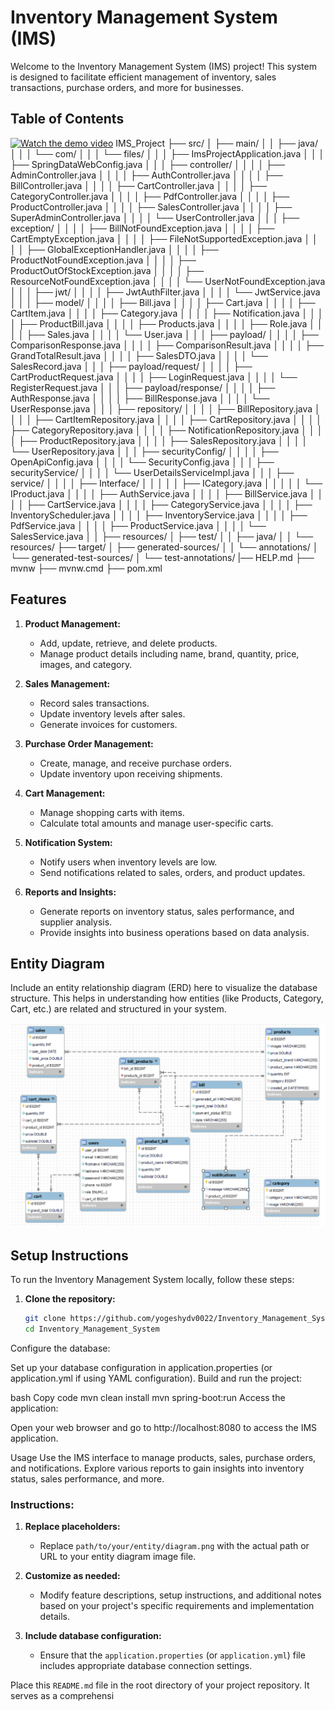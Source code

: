 # Inventory Management System (IMS)

Welcome to the Inventory Management System (IMS) project! This system is designed to facilitate efficient management of inventory, sales transactions, purchase orders, and more for businesses.

## Table of Contents

[![Watch the demo video](https://img.youtube.com/vi/dQw4w9WgXcQ/0.jpg)](https://github.com/yogeshydv0022/Inventory_Management_System/blob/main/screen%20short/Main.mp4)
IMS_Project
├── src/
│   ├── main/
│   │   ├── java/
│   │   │   └── com/
│   │   │       └── files/
│   │   │           ├── ImsProjectApplication.java
│   │   │           ├── SpringDataWebConfig.java
│   │   │           ├── controller/
│   │   │           │   ├── AdminController.java
│   │   │           │   ├── AuthController.java
│   │   │           │   ├── BillController.java
│   │   │           │   ├── CartController.java
│   │   │           │   ├── CategoryController.java
│   │   │           │   ├── PdfController.java
│   │   │           │   ├── ProductController.java
│   │   │           │   ├── SalesController.java
│   │   │           │   ├── SuperAdminController.java
│   │   │           │   └── UserController.java
│   │   │           ├── exception/
│   │   │           │   ├── BillNotFoundException.java
│   │   │           │   ├── CartEmptyException.java
│   │   │           │   ├── FileNotSupportedException.java
│   │   │           │   ├── GlobalExceptionHandler.java
│   │   │           │   ├── ProductNotFoundException.java
│   │   │           │   ├── ProductOutOfStockException.java
│   │   │           │   ├── ResourceNotFoundException.java
│   │   │           │   └── UserNotFoundException.java
│   │   │           ├── jwt/
│   │   │           │   ├── JwtAuthFilter.java
│   │   │           │   └── JwtService.java
│   │   │           ├── model/
│   │   │           │   ├── Bill.java
│   │   │           │   ├── Cart.java
│   │   │           │   ├── CartItem.java
│   │   │           │   ├── Category.java
│   │   │           │   ├── Notification.java
│   │   │           │   ├── ProductBill.java
│   │   │           │   ├── Products.java
│   │   │           │   ├── Role.java
│   │   │           │   ├── Sales.java
│   │   │           │   └── User.java
│   │   │           ├── payload/
│   │   │           │   ├── ComparisonResponse.java
│   │   │           │   ├── ComparisonResult.java
│   │   │           │   ├── GrandTotalResult.java
│   │   │           │   ├── SalesDTO.java
│   │   │           │   └── SalesRecord.java
│   │   │           ├── payload/request/
│   │   │           │   ├── CartProductRequest.java
│   │   │           │   ├── LoginRequest.java
│   │   │           │   └── RegisterRequest.java
│   │   │           ├── payload/response/
│   │   │           │   ├── AuthResponse.java
│   │   │           │   ├── BillResponse.java
│   │   │           │   └── UserResponse.java
│   │   │           ├── repository/
│   │   │           │   ├── BillRepository.java
│   │   │           │   ├── CartItemRepository.java
│   │   │           │   ├── CartRepository.java
│   │   │           │   ├── CategoryRepository.java
│   │   │           │   ├── NotificationRepository.java
│   │   │           │   ├── ProductRepository.java
│   │   │           │   ├── SalesRepository.java
│   │   │           │   └── UserRepository.java
│   │   │           ├── securityConfig/
│   │   │           │   ├── OpenApiConfig.java
│   │   │           │   └── SecurityConfig.java
│   │   │           ├── securityService/
│   │   │           │   └── UserDetailsServiceImpl.java
│   │   │           ├── service/
│   │   │           │   ├── Interface/
│   │   │           │   │   ├── ICategory.java
│   │   │           │   │   └── IProduct.java
│   │   │           │   ├── AuthService.java
│   │   │           │   ├── BillService.java
│   │   │           │   ├── CartService.java
│   │   │           │   ├── CategoryService.java
│   │   │           │   ├── InventoryScheduler.java
│   │   │           │   ├── InventoryService.java
│   │   │           │   ├── PdfService.java
│   │   │           │   ├── ProductService.java
│   │   │           │   └── SalesService.java
│   │   ├── resources/
│   ├── test/
│   │   ├── java/
│   │   └── resources/
├── target/
│   ├── generated-sources/
│   │   └── annotations/
│   └── generated-test-sources/
│       └── test-annotations/
|── HELP.md
├── mvnw
├── mvnw.cmd
├── pom.xml

## Features

1. **Product Management:**
   - Add, update, retrieve, and delete products.
   - Manage product details including name, brand, quantity, price, images, and category.

2. **Sales Management:**
   - Record sales transactions.
   - Update inventory levels after sales.
   - Generate invoices for customers.

3. **Purchase Order Management:**
   - Create, manage, and receive purchase orders.
   - Update inventory upon receiving shipments.

4. **Cart Management:**
   - Manage shopping carts with items.
   - Calculate total amounts and manage user-specific carts.

5. **Notification System:**
   - Notify users when inventory levels are low.
   - Send notifications related to sales, orders, and product updates.

6. **Reports and Insights:**
   - Generate reports on inventory status, sales performance, and supplier analysis.
   - Provide insights into business operations based on data analysis.

## Entity Diagram

Include an entity relationship diagram (ERD) here to visualize the database structure. This helps in understanding how entities (like Products, Category, Cart, etc.) are related and structured in your system.


![Entity Diagram](https://github.com/yogeshydv0022/Inventory_Management_System/blob/main/screen%20short/ERD.png)



## Setup Instructions

To run the Inventory Management System locally, follow these steps:

1. **Clone the repository:**

   ```bash
   git clone https://github.com/yogeshydv0022/Inventory_Management_System.git
   cd Inventory_Management_System
Configure the database:

Set up your database configuration in application.properties (or application.yml if using YAML configuration).
Build and run the project:

bash
Copy code
mvn clean install
mvn spring-boot:run
Access the application:

Open your web browser and go to http://localhost:8080 to access the IMS application.

Usage
Use the IMS interface to manage products, sales, purchase orders, and notifications.
Explore various reports to gain insights into inventory status, sales performance, and more.


### Instructions:

1. **Replace placeholders:**
   - Replace `path/to/your/entity/diagram.png` with the actual path or URL to your entity diagram image file.

2. **Customize as needed:**
   - Modify feature descriptions, setup instructions, and additional notes based on your project's specific requirements and implementation details.

3. **Include database configuration:**
   - Ensure that the `application.properties` (or `application.yml`) file includes appropriate database connection settings.

Place this `README.md` file in the root directory of your project repository. It serves as a comprehensi
